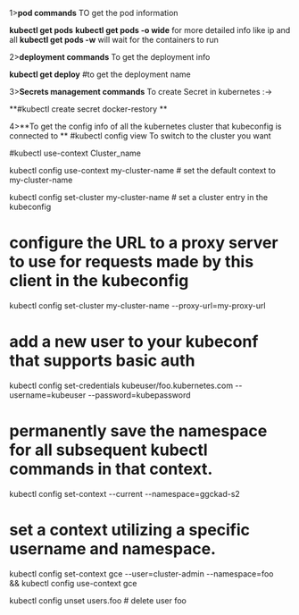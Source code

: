 1>**pod commands**
TO get the pod information 

**kubectl get pods**
**kubectl get pods -o wide** for more detailed info like ip and all
**kubectl get pods -w** will wait for the containers to run

2>**deployment commands**
To get the deployment info

**kubectl get deploy** #to get the deployment name

3>**Secrets management commands**
To create Secret in kubernetes 
:->

**#kubectl create secret docker-restory **

4>**To get the config info of all the kubernetes cluster that kubeconfig is connected to **
#kubectl config view
To switch to the cluster you want

#kubectl use-context Cluster_name


kubectl config use-context my-cluster-name           # set the default context to my-cluster-name

kubectl config set-cluster my-cluster-name           # set a cluster entry in the kubeconfig

# configure the URL to a proxy server to use for requests made by this client in the kubeconfig
kubectl config set-cluster my-cluster-name --proxy-url=my-proxy-url

# add a new user to your kubeconf that supports basic auth
kubectl config set-credentials kubeuser/foo.kubernetes.com --username=kubeuser --password=kubepassword

# permanently save the namespace for all subsequent kubectl commands in that context.
kubectl config set-context --current --namespace=ggckad-s2

# set a context utilizing a specific username and namespace.
kubectl config set-context gce --user=cluster-admin --namespace=foo \
  && kubectl config use-context gce

kubectl config unset users.foo                       # delete user foo






